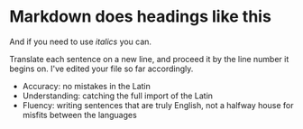 # Markdown does headings like this

And if you need to use *italics* you can.

Translate each sentence on a new line, and proceed it by the line number it begins on. I've edited your file so far accordingly.

- Accuracy: no mistakes in the Latin
- Understanding: catching the full import of the Latin
- Fluency: writing sentences that are truly English, not a halfway house for misfits between the languages